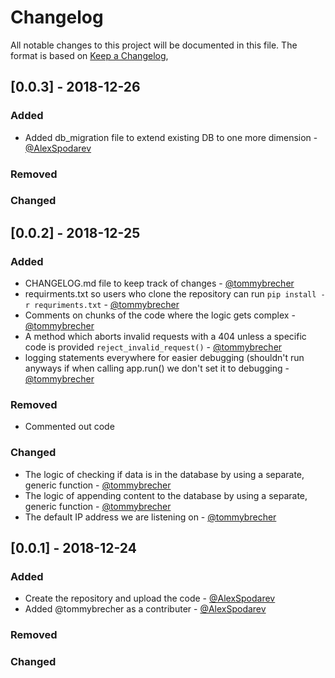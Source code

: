 # Changelog
All notable changes to this project will be documented in this file.
The format is based on [Keep a Changelog](https://keepachangelog.com/en/1.0.0/),

## [0.0.3] - 2018-12-26

### Added
- Added db_migration file to extend existing DB to one more dimension - [@AlexSpodarev](https://github.com/AlexSpodarev)

### Removed
### Changed

## [0.0.2] - 2018-12-25

### Added
- CHANGELOG.md file to keep track of changes - [@tommybrecher](https://github.com/tommybrecher)
- requirments.txt so users who clone the repository can run `pip install -r requriments.txt` - [@tommybrecher](https://github.com/tommybrecher) 
- Comments on chunks of the code where the logic gets complex - [@tommybrecher](https://github.com/tommybrecher)
- A method which aborts invalid requests with a 404 unless a specific code is provided `reject_invalid_request()` - [@tommybrecher](https://github.com/tommybrecher)
- logging statements everywhere for easier debugging (shouldn't run anyways if when calling app.run() we don't set it to debugging - [@tommybrecher](https://github.com/tommybrecher)

### Removed
- Commented out code 

### Changed
- The logic of checking if data is in the database by using a separate, generic function - [@tommybrecher](https://github.com/tommybrecher)
- The logic of appending content to the database by using a separate, generic function - [@tommybrecher](https://github.com/tommybrecher)
- The default IP address we are listening on - [@tommybrecher](https://github.com/tommybrecher)

## [0.0.1] - 2018-12-24

### Added
- Create the repository and upload the code - [@AlexSpodarev](https://github.com/AlexSpodarev)
- Added @tommybrecher as a contributer - [@AlexSpodarev](https://github.com/AlexSpodarev)

### Removed

### Changed
